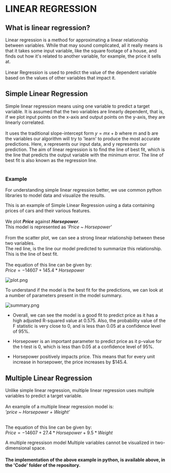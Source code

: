# LINEAR REGRESSION

## What is linear regression?

Linear regression is a method for approximating a linear relationship between variables. While that may sound complicated, all it really means is that it takes some input variable, like the square footage of a house, and finds out how it's related to another variable, for example, the price it sells at.<br><br>
Linear Regression is used to predict the value of the dependent variable based on the values of other variables that impact it. 

## Simple Linear Regression

Simple linear regression means using one variable to predict a target variable. It is assumed that the two variables are linearly dependent, that is, if we plot input points on the x-axis and output points on the y-axis, they are linearly correlated. <br><br>
It uses the traditional slope-intercept form $y=mx+b$ where m and b are the variables our algorithm will try to 'learn' to produce the most accurate predictions. Here, x represents our input data, and y represents our prediction. The aim of linear regression is to find the line of best fit, which is the line that predicts the output variable with the minimum error. The line of best fit is also known as the regression line.<br><br>

### Example

For understanding simple linear regression better, we use common python libraries to model data and visualize the results.


This is an example of Simple Linear Regression using a data containing prices of cars and their various features.  <br><br>
We plot __*Price*__ against __*Horsepower*__. <br>This model is represented as *'Price ~ Horsepower'*<br><br>
From the scatter plot, we can see a strong linear relationship between these two variables. <br>
The red line, is the line our model predicted to summarize this relationship. This is the line of best fit.<br><br>
The equation of this line can be given by:<br>
$Price=-14607 +145.4*Horsepower$


![plot.png](attachment:plot.png)

To understand if the model is the best fit for the predictions, we can look at a number of parameters present in the model summary.

![summary.png](attachment:summary.png)

- Overall, we can see the model is a good fit to predict price as it has a high adjusted R-squared value at 0.575. Also, the probability value of the F statistic is very close to 0, and is less than 0.05 at a confidence level of 95%. <br>

- Horsepower is an important parameter to predict price as it p-value for the t-test is 0, which is less than 0.05 at a confidence level of 95%.<br>

- Horsepower positively impacts price. This means that for every unit increase in horsepower, the price increases by   $145.4.<br>


## Multiple Linear Regression

Unlike simple linear regression, multiple linear regression uses multiple variables to predict a target variable.<br><br>
An example of a multiple linear regression model is:<br>
*'price ~ Horsepower + Weight'* <br><br>

The equation of this line can be given by:<br>
$Price=-14607 +27.4*Horsepower + 9.5*Weight$

A multiple regressison model Multiple variables cannot be visualized in two-dimensional space. 

####  The implementation of the above example in python, is available above, in the 'Code' folder of the repository.
